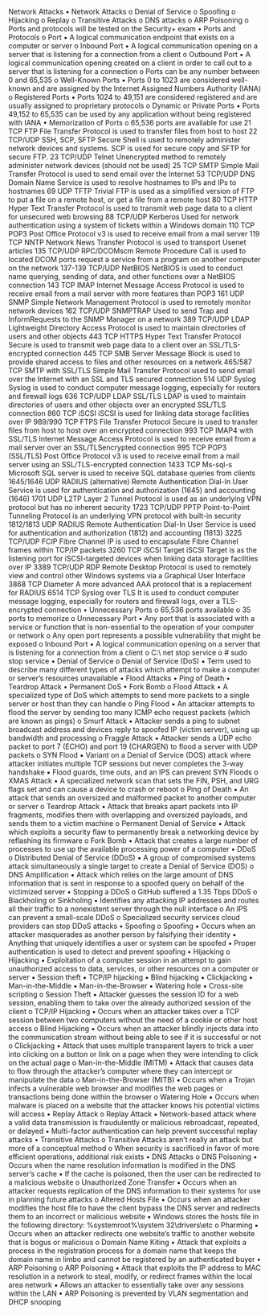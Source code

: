 <!-- ---
layout: post
title:  "CompTIA Security+ SY0-501 Study Notes - Phần B11: Network Attacks"
author: blackeye
categories: [ exam network, security, comptia, experience ]
image: assets/images/10.jpg
--- -->

Network Attacks
• Network Attacks
o Denial of Service
o Spoofing
o Hijacking
o Replay
o Transitive Attacks
o DNS attacks
o ARP Poisoning
o Ports and protocols will be tested on the Security+ exam
• Ports and Protocols
o Port
▪ A logical communication endpoint that exists on a computer or server
o Inbound Port
▪ A logical communication opening on a server that is listening for a
connection from a client
o Outbound Port
▪ A logical communication opening created on a client in order to call out
to a server that is listening for a connection
o Ports can be any number between 0 and 65,535
o Well-Known Ports
▪ Ports 0 to 1023 are considered well-known and are assigned by the
Internet Assigned Numbers Authority (IANA)
o Registered Ports
▪ Ports 1024 to 49,151 are considered registered and are usually assigned
to proprietary protocols
o Dynamic or Private Ports
▪ Ports 49,152 to 65,535 can be used by any application without being
registered with IANA
• Memorization of Ports
o 65,536 ports are available for use
21 TCP FTP File Transfer Protocol is used to transfer files from host to host
22 TCP/UDP SSH, SCP, SFTP Secure Shell is used to remotely administer network devices and systems. SCP is used for
secure copy and SFTP for secure FTP.
23 TCP/UDP Telnet Unencrypted method to remotely administer network devices (should not be used)
25 TCP SMTP Simple Mail Transfer Protocol is used to send email over the Internet
53 TCP/UDP DNS Domain Name Service is used to resolve hostnames to IPs and IPs to hostnames
69 UDP TFTP Trivial FTP is used as a simplified version of FTP to put a file on a remote host, or get a file
from a remote host
80 TCP HTTP Hyper Text Transfer Protocol is used to transmit web page data to a client for unsecured web
browsing
88 TCP/UDP Kerberos Used for network authentication using a system of tickets within a Windows domain
110 TCP POP3 Post Office Protocol v3 is used to receive email from a mail server
119 TCP NNTP Network News Transfer Protocol is used to transport Usenet articles
135 TCP/UDP RPC/DCOMscm
Remote Procedure Call is used to located DCOM ports request a service from a program on
another computer on the network
137-139
TCP/UDP
NetBIOS NetBIOS is used to conduct name querying, sending of data, and other functions over a
NetBIOS connection
143 TCP IMAP Internet Message Access Protocol is used to receive email from a mail server with more
features than POP3
161 UDP SNMP Simple Network Management Protocol is used to remotely monitor network devices
162 TCP/UDP SNMPTRAP Used to send Trap and InformRequests to the SNMP Manager on a network
389 TCP/UDP LDAP Lightweight Directory Access Protocol is used to maintain directories of users and other
objects
443 TCP HTTPS Hyper Text Transfer Protocol Secure is used to transmit web page data to a client over an
SSL/TLS-encrypted connection
445 TCP SMB Server Message Block is used to provide shared access to files and other resources on a
network
465/587 TCP SMTP with
SSL/TLS
Simple Mail Transfer Protocol used to send email over the Internet with an SSL and TLS
secured connection
514 UDP Syslog Syslog is used to conduct computer message logging, especially for routers and firewall logs
636 TCP/UDP LDAP SSL/TLS LDAP is used to maintain directories of users and other objects over an encrypted SSL/TLS
connection
860 TCP iSCSI iSCSI is used for linking data storage facilities over IP
989/990 TCP FTPS File Transfer Protocol Secure is used to transfer files from host to host over an encrypted
connection
993 TCP IMAP4 with
SSL/TLS
Internet Message Access Protocol is used to receive email from a mail server over an SSL/TLSencrypted connection
995 TCP POP3
(SSL/TLS)
Post Office Protocol v3 is used to receive email from a mail server using an SSL/TLS-encrypted
connection
1433 TCP Ms-sql-s Microsoft SQL server is used to receive SQL database queries from clients
1645/1646
UDP
RADIUS
(alternative)
Remote Authentication Dial-In User Service is used for authentication and authorization
(1645) and accounting (1646)
1701 UDP L2TP Layer 2 Tunnel Protocol is used as an underlying VPN protocol but has no inherent security
1723 TCP/UDP PPTP Point-to-Point Tunneling Protocol is an underlying VPN protocol with built-in security
1812/1813
UDP
RADIUS Remote Authentication Dial-In User Service is used for authentication and authorization
(1812) and accounting (1813)
3225 TCP/UDP FCIP Fibre Channel IP is used to encapsulate Fibre Channel frames within TCP/IP packets
3260 TCP iSCSI Target iSCSI Target is as the listening port for iSCSI-targeted devices when linking data storage
facilities over IP
3389 TCP/UDP RDP Remote Desktop Protocol is used to remotely view and control other Windows systems via a
Graphical User Interface
3868 TCP Diameter A more advanced AAA protocol that is a replacement for RADIUS
6514 TCP Syslog over
TLS
It is used to conduct computer message logging, especially for routers and firewall logs, over
a TLS-encrypted connection
• Unnecessary Ports
o 65,536 ports available
o 35 ports to memorize
o Unnecessary Port
▪ Any port that is associated with a service or function that is non-essential
to the operation of your computer or network
o Any open port represents a possible vulnerability that might be exposed
o Inbound Port
▪ A logical communication opening on a server that is listening for a
connection from a client
o C:\ net stop service
o # sudo stop service
• Denial of Service
o Denial of Service (DoS)
▪ Term used to describe many different types of attacks which attempt to
make a computer or server’s resources unavailable
• Flood Attacks
• Ping of Death
• Teardrop Attack
• Permanent DoS
• Fork Bomb
o Flood Attack
▪ A specialized type of DoS which attempts to send more packets to a
single server or host than they can handle
o Ping Flood
▪ An attacker attempts to flood the server by sending too many ICMP echo
request packets (which are known as pings)
o Smurf Attack
▪ Attacker sends a ping to subnet broadcast address and devices reply to
spoofed IP (victim server), using up bandwidth and processing
o Fraggle Attack
▪ Attacker sends a UDP echo packet to port 7 (ECHO) and port 19
(CHARGEN) to flood a server with UDP packets
o SYN Flood
▪ Variant on a Denial of Service (DOS) attack where attacker initiates
multiple TCP sessions but never completes the 3-way handshake
▪ Flood guards, time outs, and an IPS can prevent SYN Floods
o XMAS Attack
▪ A specialized network scan that sets the FIN, PSH, and URG flags set and
can cause a device to crash or reboot
o Ping of Death
▪ An attack that sends an oversized and malformed packet to another
computer or server
o Teardrop Attack
▪ Attack that breaks apart packets into IP fragments, modifies them with
overlapping and oversized payloads, and sends them to a victim machine
o Permanent Denial of Service
▪ Attack which exploits a security flaw to permanently break a networking
device by reflashing its firmware
o Fork Bomb
▪ Attack that creates a large number of processes to use up the available
processing power of a computer
• DDoS
o Distributed Denial of Service (DDoS)
▪ A group of compromised systems attack simultaneously a single target to
create a Denial of Service (DOS)
o DNS Amplification
▪ Attack which relies on the large amount of DNS information that is sent in
response to a spoofed query on behalf of the victimized server
• Stopping a DDoS
o GitHub suffered a 1.35 Tbps DDoS
o Blackholing or Sinkholing
▪ Identifies any attacking IP addresses and routes all their traffic to a nonexistent server through the null interface
o An IPS can prevent a small-scale DDoS
o Specialized security services cloud providers can stop DDoS attacks
• Spoofing
o Spoofing
▪ Occurs when an attacker masquerades as another person by falsifying
their identity
▪ Anything that uniquely identifies a user or system can be spoofed
▪ Proper authentication is used to detect and prevent spoofing
• Hijacking
o Hijacking
▪ Exploitation of a computer session in an attempt to gain unauthorized
access to data, services, or other resources on a computer or server
▪ Session theft
▪ TCP/IP hijacking
▪ Blind hijacking
▪ Clickjacking
▪ Man-in-the-Middle
▪ Man-in-the-Browser
▪ Watering hole
▪ Cross-site scripting
o Session Theft
▪ Attacker guesses the session ID for a web session, enabling them to take
over the already authorized session of the client
o TCP/IP Hijacking
▪ Occurs when an attacker takes over a TCP session between two
computers without the need of a cookie or other host access
o Blind Hijacking
▪ Occurs when an attacker blindly injects data into the communication
stream without being able to see if it is successful or not
o Clickjacking
▪ Attack that uses multiple transparent layers to trick a user into clicking on
a button or link on a page when they were intending to click on the
actual page
o Man-in-the-Middle (MITM)
▪ Attack that causes data to flow through the attacker’s computer where
they can intercept or manipulate the data
o Man-in-the-Browser (MITB)
▪ Occurs when a Trojan infects a vulnerable web browser and modifies the
web pages or transactions being done within the browser
o Watering Hole
▪ Occurs when malware is placed on a website that the attacker knows his
potential victims will access
• Replay Attack
o Replay Attack
▪ Network-based attack where a valid data transmission is fraudulently or
malicious rebroadcast, repeated, or delayed
▪ Multi-factor authentication can help prevent successful replay attacks
• Transitive Attacks
o Transitive Attacks aren’t really an attack but more of a conceptual method
o When security is sacrificed in favor of more efficient operations, additional risk
exists
• DNS Attacks
o DNS Poisoning
▪ Occurs when the name resolution information is modified in the DNS
server’s cache
▪ If the cache is poisoned, then the user can be redirected to a malicious
website
o Unauthorized Zone Transfer
▪ Occurs when an attacker requests replication of the DNS information to
their systems for use in planning future attacks
o Altered Hosts File
▪ Occurs when an attacker modifies the host file to have the client bypass
the DNS server and redirects them to an incorrect or malicious website
▪ Windows stores the hosts file in the following directory:
\%systemroot%\system 32\drivers\etc
o Pharming
▪ Occurs when an attacker redirects one website’s traffic to another
website that is bogus or malicious
o Domain Name Kiting
▪ Attack that exploits a process in the registration process for a domain
name that keeps the domain name in limbo and cannot be registered by
an authenticated buyer
• ARP Poisoning
o ARP Poisoning
▪ Attack that exploits the IP address to MAC resolution in a network to
steal, modify, or redirect frames within the local area network
▪ Allows an attacker to essentially take over any sessions within the LAN
▪ ARP Poisoning is prevented by VLAN segmentation and DHCP snooping